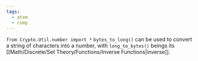 ```yaml
---
tags:
  - atom
  - comp
---
```

`from Crypto.Util.number import *`
`bytes_to_long()` can be used to convert a string of characters into a number, with `long_to_bytes()` beings its [[Math/Discrete/Set Theory/Functions/Inverse Functions|inverse]].